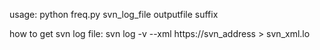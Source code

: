 usage:
python freq.py svn_log_file outputfile suffix

how to get svn log file:
svn log -v --xml https://svn_address > svn_xml.lo

